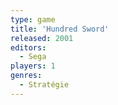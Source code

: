```yaml
---
type: game
title: 'Hundred Sword'
released: 2001
editors: 
  - Sega
players: 1
genres:
  - Stratégie
---
```

